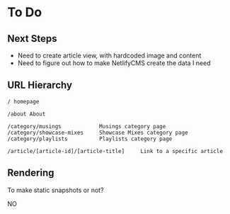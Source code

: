 # To Do

## Next Steps

- Need to create article view, with hardcoded image and content
- Need to figure out how to make NetlifyCMS create the data I need

## URL Hierarchy

```
/ homepage

/about About

/category/musings            Musings category page
/category/showcase-mixes     Showcase Mixes category page
/category/playlists          Playlists category page

/article/[article-id]/[article-title]     Link to a specific article
```


## Rendering

To make static snapshots or not?

NO


